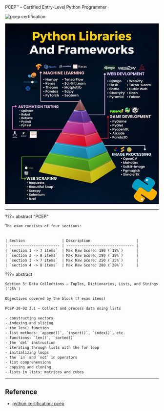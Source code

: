 PCEP™ – Certified Entry-Level Python Programmer

![pcep certification](https://pythoninstitute.org/assets/6267dd9b3f473147586922.png)

![python roadmap](../../assets/python/GN_BDUObYAApV1r.png)

---

???+ abstract "PCEP"

    The exam consists of four sections:


    | Section                 | Description                     |
    | ----------------------- | ------------------------------- |
    | `section 1 -> 7 items`  | Max Raw Score: 180 (`18%`)      |
    | `section 2 -> 8 items`  | Max Raw Score: 290 (`29%`)      |
    | `section 3 -> 7 items`  | Max Raw Score: 250 (`25%`)      |
    | `section 4 -> 8 items`  | Max Raw Score: 280 (`28%`)      |

???+ abstract

    Section 3: Data Collections – Tuples, Dictionaries, Lists, and Strings (`25%`)

    Objectives covered by the block (7 exam items)

    PCEP-30-02 3.1 – Collect and process data using lists

    - constructing vectors
    - indexing and slicing
    - the len() function
    - list methods: `append()`, `insert()`, `index()`, etc.
    - functions: `len()`, `sorted()`
    - the `del` instruction
    - iterating through lists with the for loop
    - initializing loops
    - the `in` and `not` in operators
    - list comprehensions
    - copying and cloning
    - lists in lists: matrices and cubes

---

## Reference

- [python certification: pcep](https://pythoninstitute.org)
